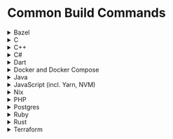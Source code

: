 # Common Build Commands

<details>
<summary>Bazel</summary>
</details>

<details>
<summary>C</summary>
</details>

<details>
<summary>C++</summary>
</details>

<details>
<summary>C#</summary>
</details>

<details>
<summary>Dart</summary>
</details>

<details>
<summary>Docker and Docker Compose</summary>
{% code overflow="wrap" lineNumbers="true" %}
```yaml
dev:
  commands:
    - command: sudo apt-get update && sudo apt-get upgrade -y && sudo apt-get install -y unzip tar curl
      name: install_base_packages
    
    - command: |-
        sudo apt-get update
        sudo apt-get install -y apt-transport-https ca-certificates curl software-properties-common
        curl -fsSL https://download.docker.com/linux/ubuntu/gpg | sudo apt-key add -
        sudo add-apt-repository "deb [arch=amd64] https://download.docker.com/linux/ubuntu $(lsb_release -cs) stable"
        sudo apt-get update
        sudo apt-get install -y docker-ce docker-ce-cli containerd.io
      name: buildtime_install_cmd_for_Docker

    # These steps are run using a systemctl unit at startup
    - command: |-
        sudo groupadd docker || true
        sudo usermod -aG docker $USER
        newgrp docker # if you can't access docker, try rebooting the workspace once: `sudo reboot`
        sudo chown "$USER":"$USER" "$HOME"/.docker -R
        sudo chmod g+rwx "$HOME/.docker" -R
        sudo systemctl start docker
        sudo systemctl enable docker.service
        sudo systemctl enable containerd.service
      name: run_at_startup_docker
```
{% endcode %}
</details>

<details>
<summary>Helm</summary>
{% code overflow="wrap" lineNumbers="true" %}
```yaml
dev:
  commands:
    - command: |-
        curl -fsSL -o get_helm.sh https://raw.githubusercontent.com/helm/helm/main/scripts/get-helm-3
        chmod 700 get_helm.sh && ./get_helm.sh && rm get_helm.sh
      name: buildtime_install_cmd_for_Helm
```
{% endcode %}
</details>

<details>
<summary>Java</summary>
</details>

<details>
<summary>JavaScript (incl. Yarn, NVM)</summary>
{% code overflow="wrap" lineNumbers="true" %}
```yaml
dev:
  commands:
    - command: sudo apt-get update && sudo apt-get upgrade -y && sudo apt-get install -y unzip tar curl
      name: install_base_packages

    - command: |-
        # increasing the number of file watchers for react applications
        echo fs.inotify.max_user_watches=524288 | sudo tee -a /etc/sysctl.conf && sudo sysctl -p
      name: increase_file_watchers

    - command: |-
        curl -o- https://raw.githubusercontent.com/nvm-sh/nvm/v0.39.1/install.sh | bash
        export NVM_DIR=$HOME/.nvm && [ -s $NVM_DIR/nvm.sh ] && \. $NVM_DIR/nvm.sh
        nvm install 21.0.0
        echo '. $HOME/.nvm/nvm.sh' >> $HOME/.bashrc
        echo '. $HOME/.nvm/nvm.sh' >> $HOME/.zshrc
        npm install --global yarn
      name: buildtime_install_cmd_for_JavaScript
```
{% endcode %}
</details>

<details>
<summary>Kubectl</summary>
{% code overflow="wrap" lineNumbers="true" %}
```yaml
dev:
  commands:
    - command: |-
        curl -LO "https://dl.k8s.io/release/$(curl -L -s https://dl.k8s.io/release/stable.txt)/bin/linux/amd64/kubectl"
        sudo install -o root -g root -m 0755 kubectl /usr/local/bin/kubectl && rm kubectl
      name: buildtime_install_cmd_for_Helm
```
{% endcode %}
</details>

<details>
<summary>Nix</summary>
</details>

<details>
<summary>PHP</summary>
</details>

<details>
<summary>Postgres</summary>
{% code overflow="wrap" lineNumbers="true" %}
```yaml
dev:
  commands:
    - command: sudo apt-get update && sudo apt-get upgrade -y && sudo apt-get install -y unzip tar curl
      name: install_base_packages
    
    - command: |-
        curl https://www.postgresql.org/media/keys/ACCC4CF8.asc | gpg --dearmor | sudo tee /etc/apt/trusted.gpg.d/apt.postgresql.org.gpg >/dev/null
        sudo sh -c 'echo "deb http://apt.postgresql.org/pub/repos/apt $(lsb_release -cs)-pgdg main" > /etc/apt/sources.list.d/pgdg.list'
        sudo apt update
        sudo DEBIAN_FRONTEND=noninteractive apt install -y postgresql-14
      name: buildtime_install_for_postgres
    
    # These steps are run using a systemctl unit at startup
    - command: |-
        sudo systemctl start postgresql.service
        echo 'postgres     ALL=NOPASSWD: ALL' | sudo tee /etc/sudoers.d/100-postgres
        sudo -u postgres bash -c "psql -c \"CREATE USER pguser WITH PASSWORD 'test1234';\""
        sudo -u postgres createdb testdb -O pguser
      name: run_at_startup_for_postgres
```
{% endcode %}
</details>

<details>
<summary>Python</summary>
{% code overflow="wrap" lineNumbers="true" %}
```yaml
dev:
  commands:
    - command: sudo apt-get update && sudo apt-get upgrade -y && sudo apt-get install -y unzip tar curl
      name: install_base_packages
    
    - command: |-
        sudo apt-get update
        sudo apt-get install -y software-properties-common
        sudo apt-add-repository --yes --update ppa:deadsnakes/ppa
        sudo apt-get update
        sudo DEBIAN_FRONTEND=noninteractive apt-get install -y python3.8 python3.8-venv libpython3.8-dev libpq-dev
      name: buildtime_install_cmd_for_python
    - command: |-
        python3.8 -m venv venv
        source venv/bin/activate
        curl https://bootstrap.pypa.io/get-pip.py --output get-pip.py
        python get-pip.py
        rm get-pip.py
      name: buildtime_venv_setup_cmd_for_python
```
{% endcode %}
</details>

<details>
<summary>Ruby</summary>
dev:
  commands:
    - command: |-
        sudo apt-get update && sudo apt-get upgrade -y && sudo apt-get install -y tar curl git zlib1g-dev libdb-dev patch libssl-dev libyaml-dev libreadline6-dev libncurses5-dev libgdbm-dev unzip procps autoconf build-essential libffi-dev
        curl -fsSL https://github.com/rbenv/rbenv-installer/raw/HEAD/bin/rbenv-installer | bash
        eval "$(~/.rbenv/bin/rbenv init - bash)" && export PATH="$HOME/.rbenv/bin:$PATH"
        rbenv install 3.3.1
        rbenv global 3.3.1
        sudo apt-get update && sudo apt-get install -y libxml2-dev libxslt1-dev libsqlite3-dev libpq-dev libmysqlclient-dev
        echo 'eval "$(~/.rbenv/bin/rbenv init - bash)"' | sudo tee /etc/profile.d/103-ruby-installation.sh # Encountered multiple *.rb files (eg: railties/lib/rails/commands/help/help_command.rb)
        echo 'export PATH="$HOME/.rbenv/bin:$PATH"' | sudo tee -a /etc/profile.d/103-ruby-installation.sh # Encountered multiple *.rb files (eg: railties/lib/rails/commands/help/help_command.rb)
        sudo chmod +x /etc/profile.d/103-ruby-installation.sh
      directory: rails # `rails` is relative to `codeCloneRoot`, which defaults to /home/devzero if not specified
      name: buildtime_install_cmd_for_Ruby
</details>

<details>
<summary>Rust</summary>
</details>

<details>
<summary>Terraform</summary>
{% code overflow="wrap" lineNumbers="true" %}
```yaml
dev:
  commands:
    - command: |-
        sudo apt-get update && sudo apt-get install -y gnupg software-properties-common curl
        curl -fsSL https://apt.releases.hashicorp.com/gpg | sudo apt-key add -
        sudo apt-add-repository "deb [arch=amd64] https://apt.releases.hashicorp.com $(lsb_release -cs) main"
        sudo apt-get update && sudo apt-get install terraform
      name: buildtime_install_cmd_for_Terraform
```
{% endcode %}
</details>
